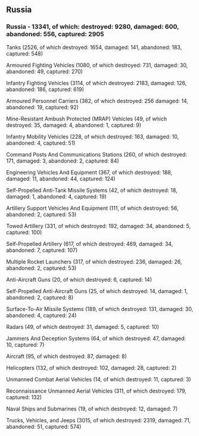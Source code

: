 
 
 ## Russia
 
 ### Russia - 13341, of which: destroyed: 9280, damaged: 600, abandoned: 556, captured: 2905

 

 

 Tanks (2526, of which destroyed: 1654, damaged: 141, abandoned: 183, captured: 548)

 Armoured Fighting Vehicles (1080, of which destroyed: 731, damaged: 30, abandoned: 49, captured: 270)

 Infantry Fighting Vehicles (3114, of which destroyed: 2183, damaged: 126, abandoned: 186, captured: 619)

 Armoured Personnel Carriers (382, of which destroyed: 256 damaged: 14, abandoned: 19, captured: 92)

 Mine-Resistant Ambush Protected (MRAP) Vehicles (49, of which destroyed: 35, damaged: 4, abandoned: 1, captured: 9)

 Infantry Mobility Vehicles (228, of which destroyed: 163, damaged: 10, abandoned: 4, captured: 51)

 Command Posts And Communications Stations (260, of which destroyed: 171, damaged: 3, abandoned: 2, captured: 84)

 Engineering Vehicles And Equipment (367, of which destroyed: 188, damaged: 11, abandoned: 44, captured: 124)

 Self-Propelled Anti-Tank Missile Systems (42, of which destroyed: 18, damaged: 1, abandoned: 4, captured: 19)

 Artillery Support Vehicles And Equipment (111, of which destroyed: 56, abandoned: 2, captured: 53)

 Towed Artillery (331, of which destroyed: 192, damaged: 34, abandoned: 5, captured: 100)

 Self-Propelled Artillery (617, of which destroyed: 469, damaged: 34, abandoned: 7, captured: 107)

 Multiple Rocket Launchers (317, of which destroyed: 236, damaged: 26, abandoned: 2, captured: 53)

 Anti-Aircraft Guns (20, of which destroyed: 6, captured: 14)

 Self-Propelled Anti-Aircraft Guns (25, of which destroyed: 14, damaged: 1, abandoned: 2, captured: 8)

 Surface-To-Air Missile Systems (189, of which destroyed: 131, damaged: 30, abandoned: 4, captured: 24)

 Radars (49, of which destroyed: 31, damaged: 5, captured: 10)

 Jammers And Deception Systems (64, of which destroyed: 47, damaged: 10, captured: 7)

 Aircraft (95, of which destroyed: 87, damaged: 8)

 Helicopters (132, of which destroyed: 102, damaged: 28, captured: 2)

 Unmanned Combat Aerial Vehicles (14, of which destroyed: 11, captured: 3)

 Reconnaissance Unmanned Aerial Vehicles (311, of which destroyed: 179, captured: 132)

 Naval Ships and Submarines (19, of which destroyed: 12, damaged: 7)

 Trucks, Vehicles, and Jeeps (3015, of which destroyed: 2319, damaged: 71, abandoned: 51, captured: 574)


